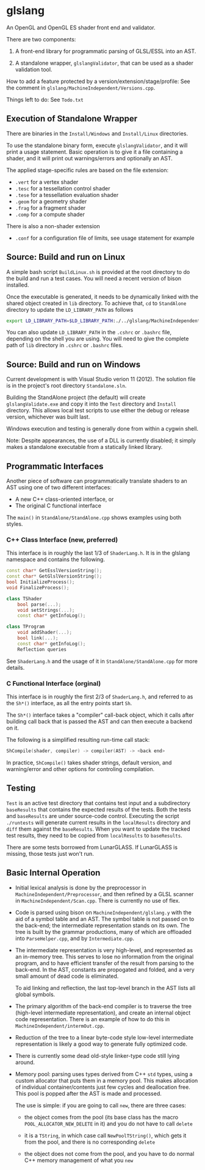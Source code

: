 glslang
=======

An OpenGL and OpenGL ES shader front end and validator.

There are two components:

1. A front-end library for programmatic parsing of GLSL/ESSL into an AST.

2. A standalone wrapper, `glslangValidator`, that can be used as a shader
   validation tool.

How to add a feature protected by a version/extension/stage/profile:  See the
comment in `glslang/MachineIndependent/Versions.cpp`.

Things left to do:  See `Todo.txt`

Execution of Standalone Wrapper
-------------------------------

There are binaries in the `Install/Windows` and `Install/Linux` directories.

To use the standalone binary form, execute `glslangValidator`, and it will print
a usage statement.  Basic operation is to give it a file containing a shader,
and it will print out warnings/errors and optionally an AST.

The applied stage-specific rules are based on the file extension:
* `.vert` for a vertex shader
* `.tesc` for a tessellation control shader
* `.tese` for a tessellation evaluation shader
* `.geom` for a geometry shader
* `.frag` for a fragment shader
* `.comp` for a compute shader

There is also a non-shader extension
* `.conf` for a configuration file of limits, see usage statement for example

Source: Build and run on Linux
-------------------------------

A simple bash script `BuildLinux.sh` is provided at the root directory
to do the build and run a test cases.  You will need a recent version of
bison installed.

Once the executable is generated, it needs to be dynamically linked with the
shared object created in `lib` directory. To achieve that, `cd` to
`StandAlone` directory to update the `LD_LIBRARY_PATH` as follows

```bash
export LD_LIBRARY_PATH=$LD_LIBRARY_PATH:./../glslang/MachineIndependent/lib
```

You can also update `LD_LIBRARY_PATH` in the `.cshrc` or `.bashrc` file,
depending on the shell you are using. You will need to give the complete path
of `lib` directory in `.cshrc` or `.bashrc` files.

Source: Build and run on Windows
--------------------------------

Current development is with Visual Studio verion 11 (2012).  The solution
file is in the project's root directory `Standalone.sln`.

Building the StandAlone project (the default) will create `glslangValidate.exe`
and copy it into the `Test` directory and `Install` directory.  This allows
local test scripts to use either the debug or release version, whichever was
built last.

Windows execution and testing is generally done from within a cygwin
shell.

Note: Despite appearances, the use of a DLL is currently disabled; it
simply makes a standalone executable from a statically linked library.

Programmatic Interfaces
-----------------------

Another piece of software can programmatically translate shaders to an AST
using one of two different interfaces:
* A new C++ class-oriented interface, or
* The original C functional interface

The `main()` in `StandAlone/StandAlone.cpp` shows examples using both styles.

### C++ Class Interface (new, preferred)

This interface is in roughly the last 1/3 of `ShaderLang.h`.  It is in the
glslang namespace and contains the following.

```cxx
const char* GetEsslVersionString();
const char* GetGlslVersionString();
bool InitializeProcess();
void FinalizeProcess();

class TShader
    bool parse(...);
    void setStrings(...);
    const char* getInfoLog();

class TProgram
    void addShader(...);
    bool link(...);
    const char* getInfoLog();
    Reflection queries
```

See `ShaderLang.h` and the usage of it in `StandAlone/StandAlone.cpp` for more
details.

### C Functional Interface (orginal)

This interface is in roughly the first 2/3 of `ShaderLang.h`, and referred to
as the `Sh*()` interface, as all the entry points start `Sh`.

The `Sh*()` interface takes a "compiler" call-back object, which it calls after
building call back that is passed the AST and can then execute a backend on it.

The following is a simplified resulting run-time call stack:

```c
ShCompile(shader, compiler) -> compiler(AST) -> <back end>
```

In practice, `ShCompile()` takes shader strings, default version, and
warning/error and other options for controling compilation.

Testing
-------

`Test` is an active test directory that contains test input and a
subdirectory `baseResults` that contains the expected results of the
tests.  Both the tests and `baseResults` are under source-code control.
Executing the script `./runtests` will generate current results in
the `localResults` directory and `diff` them against the `baseResults`.
When you want to update the tracked test results, they need to be
copied from `localResults` to `baseResults`.

There are some tests borrowed from LunarGLASS.  If LunarGLASS is
missing, those tests just won't run.

Basic Internal Operation
------------------------

* Initial lexical analysis is done by the preprocessor in
  `MachineIndependent/Preprocessor`, and then refined by a GLSL scanner
  in `MachineIndependent/Scan.cpp`.  There is currently no use of flex.

* Code is parsed using bison on `MachineIndependent/glslang.y` with the
  aid of a symbol table and an AST.  The symbol table is not passed on to
  the back-end; the intermediate representation stands on its own.
  The tree is built by the grammar productions, many of which are
  offloaded into `ParseHelper.cpp`, and by `Intermediate.cpp`.

* The intermediate representation is very high-level, and represented
  as an in-memory tree.   This serves to lose no information from the
  original program, and to have efficient transfer of the result from
  parsing to the back-end.  In the AST, constants are propogated and
  folded, and a very small amount of dead code is eliminated.

  To aid linking and reflection, the last top-level branch in the AST
  lists all global symbols.

* The primary algorithm of the back-end compiler is to traverse the
  tree (high-level intermediate representation), and create an internal
  object code representation.  There is an example of how to do this
  in `MachineIndependent/intermOut.cpp`.

* Reduction of the tree to a linear byte-code style low-level intermediate
  representation is likely a good way to generate fully optimized code.

* There is currently some dead old-style linker-type code still lying around.

* Memory pool: parsing uses types derived from C++ `std` types, using a
  custom allocator that puts them in a memory pool.  This makes allocation
  of individual container/contents just few cycles and deallocation free.
  This pool is popped after the AST is made and processed.

  The use is simple: if you are going to call `new`, there are three cases:

  - the object comes from the pool (its base class has the macro
    `POOL_ALLOCATOR_NEW_DELETE` in it) and you do not have to call `delete`

  - it is a `TString`, in which case call `NewPoolTString()`, which gets
    it from the pool, and there is no corresponding `delete`

  - the object does not come from the pool, and you have to do normal
    C++ memory management of what you `new`
